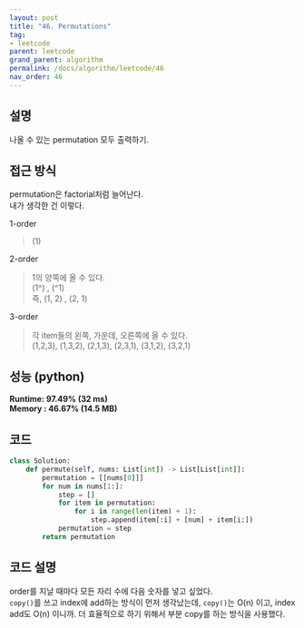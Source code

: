 ```yaml
---
layout: post
title: "46. Permutations"
tag:
- leetcode
parent: leetcode
grand_parent: algorithm
permalink: /docs/algorithm/leetcode/46
nav_order: 46
---
```


## 설명
나올 수 있는 permutation 모두 출력하기.  

## 접근 방식 
permutation은 factorial처럼 늘어난다.  
내가 생각한 건 이렇다.  

1-order
> (1)

2-order
> 1의 양쪽에 올 수 있다.  
> (1^) , (^1)  
> 즉, (1, 2) , (2, 1)

3-order
> 각 item들의 왼쪽, 가운데, 오른쪽에 올 수 있다.  
> (1,2,3), (1,3,2), (2,1,3), (2,3,1), (3,1,2), (3,2,1)

## 성능 (python)
**Runtime: 97.49% (32 ms)**  
**Memory : 46.67% (14.5 MB)**  

## 코드  
```python
class Solution:
    def permute(self, nums: List[int]) -> List[List[int]]:
        permutation = [[nums[0]]]
        for num in nums[1:]:
            step = []
            for item in permutation:
                for i in range(len(item) + 1):
                    step.append(item[:i] + [num] + item[i:])
            permutation = step
        return permutation
```

## 코드 설명
order를 지날 때마다 모든 자리 수에 다음 숫자를 넣고 싶었다.  
`copy()`를 쓰고 index에 add하는 방식이 먼저 생각났는데, `copy()`는 O(n) 이고, index add도 O(n) 이니까. 더 효율적으로 하기 위해서 부분 copy를 하는 방식을 사용했다.